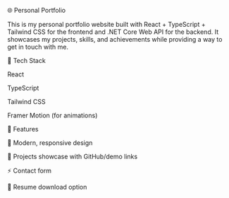 🌐 Personal Portfolio

This is my personal portfolio website built with React + TypeScript + Tailwind CSS for the frontend and .NET Core Web API for the backend.
It showcases my projects, skills, and achievements while providing a way to get in touch with me.

🚀 Tech Stack

React

TypeScript

Tailwind CSS

Framer Motion (for animations)

📌 Features

🎨 Modern, responsive design

📝 Projects showcase with GitHub/demo links

⚡ Contact form 

📄 Resume download option
